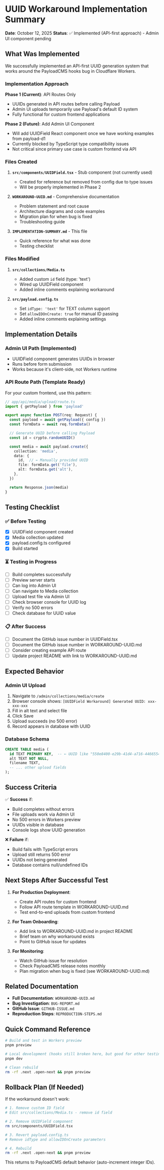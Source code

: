 # UUID Workaround Implementation Summary

**Date**: October 12, 2025
**Status**: ✅ Implemented (API-first approach) - Admin UI component pending

## What Was Implemented

We successfully implemented an API-first UUID generation system that works around the PayloadCMS hooks bug in Cloudflare Workers.

### Implementation Approach

**Phase 1 (Current)**: API Routes Only
- UUIDs generated in API routes before calling Payload
- Admin UI uploads temporarily use Payload's default ID system
- Fully functional for custom frontend applications

**Phase 2 (Future)**: Add Admin UI Component
- Will add UUIDField React component once we have working examples from payload-d1
- Currently blocked by TypeScript type compatibility issues
- Not critical since primary use case is custom frontend via API

### Files Created

1. **`src/components/UUIDField.tsx`** - Stub component (not currently used)
   - Created for reference but removed from config due to type issues
   - Will be properly implemented in Phase 2

2. **`WORKAROUND-UUID.md`** - Comprehensive documentation
   - Problem statement and root cause
   - Architecture diagrams and code examples
   - Migration plan for when bug is fixed
   - Troubleshooting guide

3. **`IMPLEMENTATION-SUMMARY.md`** - This file
   - Quick reference for what was done
   - Testing checklist

### Files Modified

1. **`src/collections/Media.ts`**
   - Added custom `id` field (type: 'text')
   - Wired up UUIDField component
   - Added inline comments explaining workaround

2. **`src/payload.config.ts`**
   - Set `idType: 'text'` for TEXT column support
   - Set `allowIDOnCreate: true` for manual ID passing
   - Added inline comments explaining settings

## Implementation Details

### Admin UI Path (Implemented)
- UUIDField component generates UUIDs in browser
- Runs before form submission
- Works because it's client-side, not Workers runtime

### API Route Path (Template Ready)
For your custom frontend, use this pattern:

```typescript
// app/api/media/upload/route.ts
import { getPayload } from 'payload'

export async function POST(req: Request) {
  const payload = await getPayload({ config })
  const formData = await req.formData()

  // Generate UUID before calling Payload
  const id = crypto.randomUUID()

  const media = await payload.create({
    collection: 'media',
    data: {
      id,  // ← Manually provided UUID
      file: formData.get('file'),
      alt: formData.get('alt'),
    },
  })

  return Response.json(media)
}
```

## Testing Checklist

### ✅ Before Testing
- [x] UUIDField component created
- [x] Media collection updated
- [x] payload.config.ts configured
- [x] Build started

### ⏳ Testing in Progress
- [ ] Build completes successfully
- [ ] Preview server starts
- [ ] Can log into Admin UI
- [ ] Can navigate to Media collection
- [ ] Upload test file via Admin UI
- [ ] Check browser console for UUID log
- [ ] Verify no 500 errors
- [ ] Check database for UUID value

### 📋 After Success
- [ ] Document the GitHub issue number in UUIDField.tsx
- [ ] Document the GitHub issue number in WORKAROUND-UUID.md
- [ ] Consider creating example API route
- [ ] Update project README with link to WORKAROUND-UUID.md

## Expected Behavior

### Admin UI Upload
1. Navigate to `/admin/collections/media/create`
2. Browser console shows: `[UUIDField Workaround] Generated UUID: xxx-xxx-xxx`
3. Fill in alt text and select file
4. Click Save
5. Upload succeeds (no 500 error)
6. Record appears in database with UUID

### Database Schema
```sql
CREATE TABLE media (
  id TEXT PRIMARY KEY,  -- ← UUID like "550e8400-e29b-41d4-a716-446655440000"
  alt TEXT NOT NULL,
  filename TEXT,
  -- ... other upload fields
);
```

## Success Criteria

✅ **Success** if:
- Build completes without errors
- File uploads work via Admin UI
- No 500 errors in Workers preview
- UUIDs visible in database
- Console logs show UUID generation

❌ **Failure** if:
- Build fails with TypeScript errors
- Upload still returns 500 error
- UUIDs not being generated
- Database contains null/undefined IDs

## Next Steps After Successful Test

1. **For Production Deployment**:
   - Create API routes for custom frontend
   - Follow API route template in WORKAROUND-UUID.md
   - Test end-to-end uploads from custom frontend

2. **For Team Onboarding**:
   - Add link to WORKAROUND-UUID.md in project README
   - Brief team on why workaround exists
   - Point to GitHub issue for updates

3. **For Monitoring**:
   - Watch GitHub issue for resolution
   - Check PayloadCMS release notes monthly
   - Plan migration when bug is fixed (see WORKAROUND-UUID.md)

## Related Documentation

- **Full Documentation**: `WORKAROUND-UUID.md`
- **Bug Investigation**: `BUG-REPORT.md`
- **GitHub Issue**: `GITHUB-ISSUE.md`
- **Reproduction Steps**: `REPRODUCTION-STEPS.md`

## Quick Command Reference

```bash
# Build and test in Workers preview
pnpm preview

# Local development (hooks still broken here, but good for other testing)
pnpm dev

# Clean rebuild
rm -rf .next .open-next && pnpm preview
```

## Rollback Plan (If Needed)

If the workaround doesn't work:

```bash
# 1. Remove custom ID field
# Edit src/collections/Media.ts - remove id field

# 2. Remove UUIDField component
rm src/components/UUIDField.tsx

# 3. Revert payload.config.ts
# Remove idType and allowIDOnCreate parameters

# 4. Rebuild
rm -rf .next .open-next && pnpm preview
```

This returns to PayloadCMS default behavior (auto-increment integer IDs).
